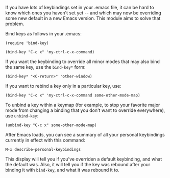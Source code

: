 If you have lots of keybindings set in your .emacs file, it can be hard to know which ones you haven't set yet -- and which may now be overriding some new default in a new Emacs version.  This module aims to solve that problem.

Bind keys as follows in your .emacs:

    (require 'bind-key)

    (bind-key "C-c x" 'my-ctrl-c-x-command)

If you want the keybinding to override all minor modes that may also bind the same key, use the `bind-key*` form:

    (bind-key* "<C-return>" 'other-window)

If you want to rebind a key only in a particular key, use:

    (bind-key "C-c x" 'my-ctrl-c-x-command some-other-mode-map)

To unbind a key within a keymap (for example, to stop your favorite major mode from changing a binding that you don't want to override everywhere), use `unbind-key`:

    (unbind-key "C-c x" some-other-mode-map)

After Emacs loads, you can see a summary of all your personal keybindings currently in effect with this command:

    M-x describe-personal-keybindings

This display will tell you if you've overriden a default keybinding, and what the default was.  Also, it will tell you if the key was rebound after your binding it with `bind-key`, and what it was rebound it to.
